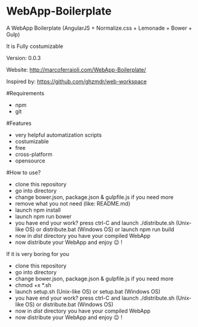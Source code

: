 # WebApp-Boilerplate

A WebApp Boilerplate (AngularJS + Normalize.css + Lemonade + Bower + Gulp)

It is Fully costumizable

Version: 0.0.3

Website: http://marcoferraioli.com/WebApp-Boilerplate/

Inspired by: https://github.com/ghzmdr/web-workspace

#Requirements

+ npm
+ git

#Features

+ very helpful automatization scripts
+ costumizable
+ free
+ cross-platform
+ opensource

#How to use?

+	clone this repository
+	go into directory
+	change bower.json, package.json & gulpfile.js if you need more
+	remove what you not need (like: README.md)
+	launch npm install
+	launch npm run bower
+	you have end your work? press ctrl-C and launch ./distribute.sh (Unix-like OS) or distribute.bat (Windows OS) or launch npm run build
+	now in _dist_ directory you have your compiled WebApp
+	now distribute your WebApp and enjoy :wink: !

If it is very boring for you

+	clone this repository
+	go into directory
+	change bower.json, package.json & gulpfile.js if you need more
+	chmod +x *.sh
+	launch setup.sh (Unix-like OS) or setup.bat (Windows OS)
+	you have end your work? press ctrl-C and launch ./distribute.sh (Unix-like OS) or distribute.bat (Windows OS)
+	now in _dist_ directory you have your compiled WebApp
+	now distribute your WebApp and enjoy :wink: !
